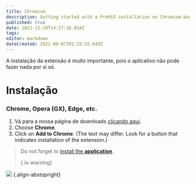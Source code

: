 ```yaml
---
title: Chromium
description: Getting started with a PreMiD installation on Chromium-based browsers
published: true
date: 2021-12-20T14:27:18.034Z
tags:
editor: markdown
dateCreated: 2021-09-07T01:25:35.049Z
---
```


A instalação da extensão é muito importante, pois o aplicativo não pode fazer nada por si só.

# Instalação
### Chrome, Opera (GX), Edge, etc.
1. Vá para a nossa página de downloads [clicando aqui](https://premid.app/downloads).
2. Choose **Chrome**.
3. Click on **Add to Chrome**. (The text may differ. Look for a button that indicates installation of the extension.)

> Do not forget to [install the **application**](/install). 
> 
> {.is-warning}

![](https://img.icons8.com/color/2x/chrome.png) {.align-abstopright}
